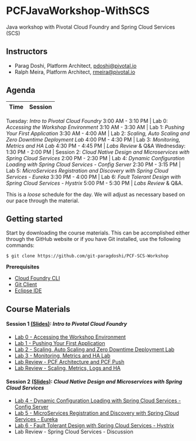 # PCFJavaWorkshop-WithSCS
Java workshop with Pivotal Cloud Foundry and Spring Cloud Services (SCS)


## Instructors
- Parag Doshi, Platform Architect, pdoshi@pivotal.io
- Ralph Meira, Platform Architect, rmeira@pivotal.io

## Agenda

Time | Session
---- | -------
Tuesday: _Intro to Pivotal Cloud Foundry_
3:00 AM - 3:10 PM | Lab 0: _Accessing the Workshop Environment_
3:10 AM - 3:30 AM | Lab 1: _Pushing Your First Application_
3:30 AM - 4:00 AM | Lab 2: _Scaling, Auto Scaling and Zero Downtime Deployment Lab_
4:00 PM - 4:30 PM | Lab 3: _Monitoring, Metrics and HA Lab_
4:30  PM - 4:45 PM  | _Labs Review_ & Q&A
Wednesday:
1:30 PM - 2:00 PM | Session 2: _Cloud Native Design and Microservices with Spring Cloud Services_
2:00 PM - 2:30 PM | Lab 4: _Dynamic Configuration Loading with Spring Cloud Services - Config Server_
2:30 PM - 3:15 PM | Lab 5: _MicroServices Registration and Discovery with Spring Cloud Services - Eureka_
3:30 PM - 4:00 PM | Lab 6: _Fault Tolerant Design with Spring Cloud Services - Hystrix_
5:00 PM - 5:30 PM | _Labs Review_ & Q&A.

This is a _loose_ schedule for the day. We will adjust as necessary based on our pace through the material.

## Getting started

Start by downloading the course materials.  This can be accomplished either through the GitHub website or if you have Git installed, use the following commands:

```
$ git clone https://github.com/git-paragdoshi/PCF-SCS-Workshop

```

**Prerequisites**
- [Cloud Foundry CLI](https://github.com/cloudfoundry/cli)
- [Git Client](https://git-scm.com/downloads)
- [Eclipse IDE](http://www.eclipse.org/downloads/packages/eclipse-ide-java-developers/oxygenr/)


## Course Materials

#### Session 1 [(Slides)](session_01/Session_1_Cloud_Native_Introduction.pdf): _Intro to Pivotal Cloud Foundry_
  - [Lab 0 - Accessing the Workshop Environment](session_01/lab_00/lab_00.adoc)
  - [Lab 1 - Pushing Your First Application](session_01/lab_01/lab_01.adoc)
  - [Lab 2 - Scaling, Auto Scaling and Zero Downtime Deployment Lab](session_01/lab_02/lab_02.adoc)
  - [Lab 3 - Monitoring, Metrics and HA Lab](session_01/lab_03/lab_03.adoc)
  - [Lab Review - PCF Architecture and PCF Push](session_01/Labs_Review_01_PCF_Deep_Dive.pdf)
  - [Lab Review - Scaling, Metrics, Logs and HA](session_01/Labs_Review_02_Zero_Dep_Services_Logs_HA.pdf)

#### Session 2 [(Slides)](session_02/Session_2_CloudNativeDesignDev.pdf): _Cloud Native Design and Microservices with Spring Cloud Services_
  - [Lab 4 - Dynamic Configuration Loading with Spring Cloud Services - Config Server](session_02/lab_04/lab_04.adoc)
  - [Lab 5 - MicroServices Registration and Discovery with Spring Cloud Services - Eureka](session_02/lab_05/lab_05.adoc)
  - [Lab 6 - Fault Tolerant Design with Spring Cloud Services - Hystrix](session_02/lab_06/lab06.adoc)
  - Lab Review - Spring Cloud Services - Discussion

